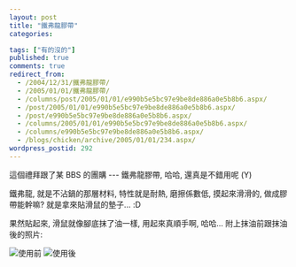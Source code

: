 ```yaml
---
layout: post
title: "鐵弗龍膠帶"
categories:

tags: ["有的沒的"]
published: true
comments: true
redirect_from:
  - /2004/12/31/鐵弗龍膠帶/
  - /2005/01/01/鐵弗龍膠帶/
  - /columns/post/2005/01/01/e990b5e5bc97e9be8de886a0e5b8b6.aspx/
  - /post/2005/01/01/e990b5e5bc97e9be8de886a0e5b8b6.aspx/
  - /post/e990b5e5bc97e9be8de886a0e5b8b6.aspx/
  - /columns/2005/01/01/e990b5e5bc97e9be8de886a0e5b8b6.aspx/
  - /columns/e990b5e5bc97e9be8de886a0e5b8b6.aspx/
  - /blogs/chicken/archive/2005/01/01/234.aspx/
wordpress_postid: 292
---
```


這個禮拜跟了某 BBS 的團購 --- 鐵弗龍膠帶, 哈哈, 還真是不錯用呢 (Y)

鐵弗龍, 就是不沾鍋的那層材料, 特性就是耐熱, 磨擦係數低, 摸起來滑滑的, 做成膠帶能幹嘛? 就是拿來貼滑鼠的墊子... :D

果然貼起來, 滑鼠就像腳底抹了油一樣, 用起來真順手啊, 哈哈... 附上抹油前跟抹油後的照片:

![使用前](/wp-content/be-files/mouse-1.jpg) ![使用後](/wp-content/be-files/mouse-2.jpg)
